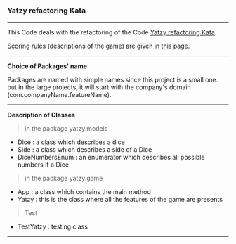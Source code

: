 ### Yatzy refactoring Kata
***

This Code deals with the refactoring of the Code [Yatzy refactoring Kata](https://github.com/emilybache/Yatzy-Refactoring-Kata/tree/main/java).

Scoring rules (descriptions of the game) are given in [this page](https://sammancoaching.org/kata_descriptions/yatzy.html).

***
**Choice of Packages' name**

Packages are named with simple names since this project is a small one.
but in the large projects, it will start with the company's domain (com.companyName.featureName).

***

**Description of Classes**

> in the package yatzy.models
- Dice : a class which describes a dice
- Side : a class which describes a side of a Dice
- DiceNumbersEnum : an enumerator which describes all possible numbers if a Dice

> in the package yatzy.game
- App : a class which contains the main method
- Yatzy : this is the class where all the features of the game are presents

> Test
- TestYatzy : testing class
***

